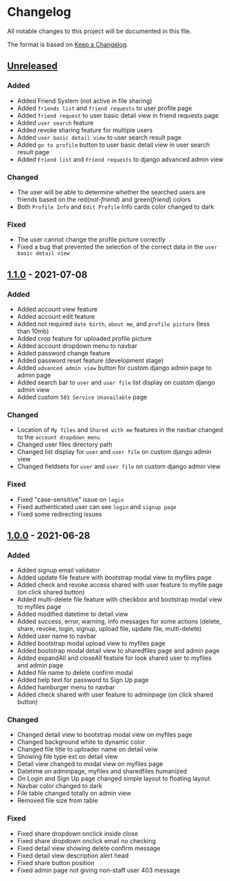 # Changelog

All notable changes to this project will be documented in this file.

The format is based on [Keep a
Changelog](https://keepachangelog.com/en/1.0.0/).

## [Unreleased]

### Added
- Added Friend System (not active in file sharing)
- Added `friends list` and `friend requests` to user profile page
- Added `friend request` to user basic detail view in friend requests page
- Added `user search` feature
- Added revoke sharing feature for multiple users
- Added `user basic detail view` to user search result page
- Added `go to profile` button to user basic detail view in user search result page
- Added `Friend list` and `Friend requests` to django advanced admin view

### Changed
- The user will be able to determine whether the searched users are friends based on the red(_not-friend_) and green(_friend_) colors
- Both `Profile Info` and `Edit Profile` Info cards color changed to dark

### Fixed
- The user cannot change the profile picture correctly
- Fixed a bug that prevented the selection of the correct data in the `user basic detail view`

## [1.1.0] - 2021-07-08

### Added

- Added account view feature
- Added account edit feature
- Added not required `date birth`, `about me`, and `profile picture` (less than 10mb)
- Added crop feature for uploaded profile picture
- Added account dropdown menu to navbar
- Added password change feature
- Added password reset feature (development stage)
- Added `advanced admin view` button for custom django admin page to admin page
- Added search bar to `user` and `user file` list display on custom django admin view
- Added custom `503 Service Unavailable` page

### Changed

- Location of `My files` and `Shared with me` features in the navbar changed to the `account dropdown menu`
- Changed user files directory path
- Changed list display for `user` and `user file` on custom django admin view
- Changed fieldsets for `user` and `user file` on custom django admin view

### Fixed

- Fixed "case-sensitive" issue on `login`
- Fixed authenticated user can see `login` and `signup page`
- Fixed some redirecting issues


## [1.0.0] - 2021-06-28

### Added

- Added signup email validator
- Added update file feature with bootstrap modal view to myfiles page
- Added check and revoke access shared with user feature to myfile page
(on click shared button)
- Added multi-delete file feature with checkbox and bootstrap modal view
to myfiles page
- Added modified datetime to detail view
- Added success, error, warning, info messages for some actions (delete,
share, revoke, login, signup, upload file, update file, multi-delete)
- Added user name to navbar
- Added bootstrap modal upload view to myfiles page
- Added bootstrap modal detail view to sharedfiles page and admin page
- Added expandAll and closeAll feature for look shared user to myfiles
and admin page
- Added file name to delete confirm modal
- Added help text for password to Sign Up page
- Added hamburger menu to navbar
- Added check shared with user feature to adminpage (on click shared
button)

### Changed

- Changed detail view to bootstrap modal view on myfiles page
- Changed background white to dynamic color
- Changed file title to uploader name on detail veiw
- Showing file type ext on detail view
- Detail view changed to modal view on myfiles page
- Datetime on adminpage, myfiles and sharedfiles humanized
- On Login and Sign Up page changed simple layout to floating layout
- Navbar color changed to dark
- File table changed totally on admin view
- Removed file size from table

### Fixed

- Fixed share dropdown onclick inside close
- Fixed share dropdown onclick email no checking
- Fixed detail view showing delete confirm message
- Fixed detail view description alert head
- Fixed share button position
- Fixed admin page not giving non-staff user 403 message


[Unreleased]: https://github.com/nijatrajab/fileshareproject/compare/v1.1.0...HEAD
[1.1.0]: https://github.com/nijatrajab/fileshareproject/compare/v1.0.0...v1.1.0
[1.0.0]: https://github.com/nijatrajab/fileshareproject/releases/tag/v1.0.0
